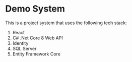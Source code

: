 # Demo System

This is a project system that uses the following tech stack:

1. React
2. C# .Net Core 8 Web API 
3. Identity
4. SQL Server
5. Entity Framework Core
